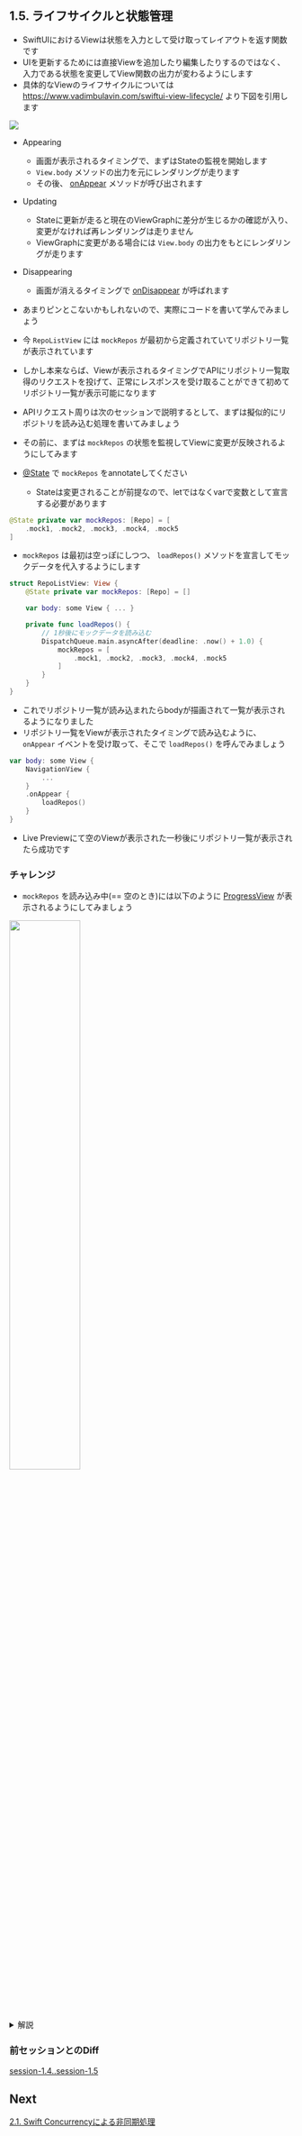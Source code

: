 ## 1.5. ライフサイクルと状態管理

- SwiftUIにおけるViewは状態を入力として受け取ってレイアウトを返す関数です
- UIを更新するためには直接Viewを追加したり編集したりするのではなく、入力である状態を変更してView関数の出力が変わるようにします
- 具体的なViewのライフサイクルについては https://www.vadimbulavin.com/swiftui-view-lifecycle/ より下図を引用します

<img src="https://user-images.githubusercontent.com/8536870/115531403-b4316c80-a2cf-11eb-962f-8d81b9aedda5.png">


- Appearing
  - 画面が表示されるタイミングで、まずはStateの監視を開始します
  - `View.body` メソッドの出力を元にレンダリングが走ります
  - その後、 [onAppear](https://developer.apple.com/documentation/swiftui/text/onappear(perform:)) メソッドが呼び出されます
- Updating
  - Stateに更新が走ると現在のViewGraphに差分が生じるかの確認が入り、変更がなければ再レンダリングは走りません
  - ViewGraphに変更がある場合には `View.body` の出力をもとにレンダリングが走ります
- Disappearing
  - 画面が消えるタイミングで [onDisappear](https://developer.apple.com/documentation/swiftui/text/ondisappear(perform:)) が呼ばれます

- あまりピンとこないかもしれないので、実際にコードを書いて学んでみましょう
- 今 `RepoListView` には `mockRepos` が最初から定義されていてリポジトリ一覧が表示されています
- しかし本来ならば、Viewが表示されるタイミングでAPIにリポジトリ一覧取得のリクエストを投げて、正常にレスポンスを受け取ることができて初めてリポジトリ一覧が表示可能になります
- APIリクエスト周りは次のセッションで説明するとして、まずは擬似的にリポジトリを読み込む処理を書いてみましょう
- その前に、まずは `mockRepos` の状態を監視してViewに変更が反映されるようにしてみます
- [@State](https://developer.apple.com/documentation/swiftui/state) で `mockRepos` をannotateしてください
    - Stateは変更されることが前提なので、letではなくvarで変数として宣言する必要があります

```swift
@State private var mockRepos: [Repo] = [
    .mock1, .mock2, .mock3, .mock4, .mock5
]
```

- `mockRepos` は最初は空っぽにしつつ、 `loadRepos()` メソッドを宣言してモックデータを代入するようにします

```swift
struct RepoListView: View {
    @State private var mockRepos: [Repo] = []

    var body: some View { ... }

    private func loadRepos() {
        // 1秒後にモックデータを読み込む
        DispatchQueue.main.asyncAfter(deadline: .now() + 1.0) {
            mockRepos = [
                .mock1, .mock2, .mock3, .mock4, .mock5
            ]
        }
    }
}
```

- これでリポジトリ一覧が読み込まれたらbodyが描画されて一覧が表示されるようになりました
- リポジトリ一覧をViewが表示されたタイミングで読み込むように、 `onAppear` イベントを受け取って、そこで `loadRepos()` を呼んでみましょう

```swift
var body: some View {
    NavigationView {
        ...
    }
    .onAppear {
        loadRepos()
    }
}
```

- Live Previewにて空のViewが表示された一秒後にリポジトリ一覧が表示されたら成功です

### チャレンジ
- `mockRepos` を読み込み中(== 空のとき)には以下のように [ProgressView](https://developer.apple.com/documentation/swiftui/progressview) が表示されるようにしてみましょう

<img src="https://user-images.githubusercontent.com/8536870/115532071-6832f780-a2d0-11eb-93d6-5e3fa44200d2.png" width=50%>

<details>
    <summary>解説</summary>
<code>mockRepos</code> が空の時は読み込み中の状態であると判断するために、 <code>var body</code> の中で分岐を作ってあげましょう
  
```swift
if mockRepos.isEmpty {

} else {
    List(mockRepos) {...}
}
```

あとは空状態の場合にはProgressViewを表示させれば良いわけです <br>
ここでProgressViewのイニシャライザ引数として文字列を渡すと、その文字列がプログレスの下側にその文字が表示されるようになります

```diff
if mockRepos.isEmpty {
+   ProgressView("loading...")
} else {
    List(mockRepos) {...}
}
```
</details>

### 前セッションとのDiff
[session-1.4..session-1.5](https://github.com/mixigroup/ios-swiftui-training/compare/session-1.4..session-1.5)

## Next
[2.1. Swift Concurrencyによる非同期処理](https://github.com/mixigroup/ios-swiftui-training/tree/session-2.1)
